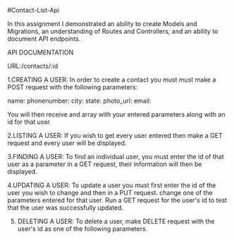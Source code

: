 #Contact-List-Api

In this assignment I demonstrated an ability to create Models and Migrations,  an understanding of Routes and Controllers, and an ability to document API endpoints.

API DOCUMENTATION

URL:/contacts/:id

1.CREATING A USER: In order to create a contact you must must make a POST request with the following parameters:

name:
phonenumber:
city:
state:
photo_url:
email:

You will then receive and array with your entered parameters along with an id for that user.

2.LISTING A USER: If you wish to get every user entered then make a GET request and every user will be displayed.

3.FINDING A USER: To find an individual user, you must enter the id of that user as a parameter in a GET request, their information will then be displayed.

4.UPDATING A USER: To update a user you must first enter the id of the user you wish to change and then in a PUT request. change one of the parameters entered for that user. Run a GET request for the user's id to test that the user was successfully updated.

5. DELETING A USER: To delete a user, make DELETE request with the user's id as one of the following parameters.
